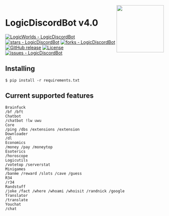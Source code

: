 
<img align="right" width="150" src="https://i.imgur.com/XK1aOpr.png">

# LogicDiscordBot v4.0
[![LogicWorlds - LogicDiscordBot](https://img.shields.io/static/v1?label=LogicWorlds&message=LogicDiscordBot&color=blue&logo=github)](https://github.com/LogicWorlds/LogicDiscordBot "Go to GitHub repo")
[![stars - LogicDiscordBot](https://img.shields.io/github/stars/LogicWorlds/LogicDiscordBot?style=social)](https://github.com/LogicWorlds/LogicDiscordBot)
[![forks - LogicDiscordBot](https://img.shields.io/github/forks/LogicWorlds/LogicDiscordBot?style=social)](https://github.com/LogicWorlds/LogicDiscordBot)
[![GitHub release](https://img.shields.io/github/release/LogicWorlds/LogicDiscordBot?include_prereleases=&sort=semver&color=blue)](https://github.com/LogicWorlds/LogicDiscordBot/releases/)
[![License](https://img.shields.io/badge/License-GPL--3.0-blue)](https://github.com/LogicWorlds/LogicDiscordBot/blob/main/LICENSE)
[![issues - LogicDiscordBot](https://img.shields.io/github/issues/LogicWorlds/LogicDiscordBot)](https://github.com/LogicWorlds/LogicDiscordBot/issues)

## Installing
```
$ pip install -r requirements.txt
```

## Current supported features
 ```
Brainfuck 
/bf /bft
Chatbot 
/chatbot !lw uwu
Core 
/ping /dbs /extensions /extension
Downloader 
/dl
Economics 
/money /pay /moneytop
Esoterics 
/horoscope
Logicutils 
/votetop /serverstat
Minigames 
/banme /reward /slots /cave /guess
R34 
/r34
Randstuff 
/joke /fact /where /whoami /whoisit /randnick /google
Translator 
/translate
Youchat 
/chat
 ```

